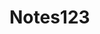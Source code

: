 # Notes123


<link href="https://unpkg.com/tailwindcss@^1.0/dist/tailwind.min.css" rel="stylesheet">
